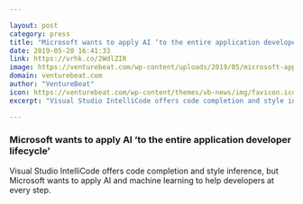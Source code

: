 ```yaml
---

layout: post
category: press
title: "Microsoft wants to apply AI ‘to the entire application developer lifecycle’"
date: 2019-05-20 16:41:33
link: https://vrhk.co/2WdlZIR
image: https://venturebeat.com/wp-content/uploads/2019/05/microsoft-application-developer-lifecycle.png?w=1200&strip=all
domain: venturebeat.com
author: "VentureBeat"
icon: https://venturebeat.com/wp-content/themes/vb-news/img/favicon.ico
excerpt: "Visual Studio IntelliCode offers code completion and style inference, but Microsoft wants to apply AI and machine learning to help developers at every step."

---
```


### Microsoft wants to apply AI ‘to the entire application developer lifecycle’

Visual Studio IntelliCode offers code completion and style inference, but Microsoft wants to apply AI and machine learning to help developers at every step.